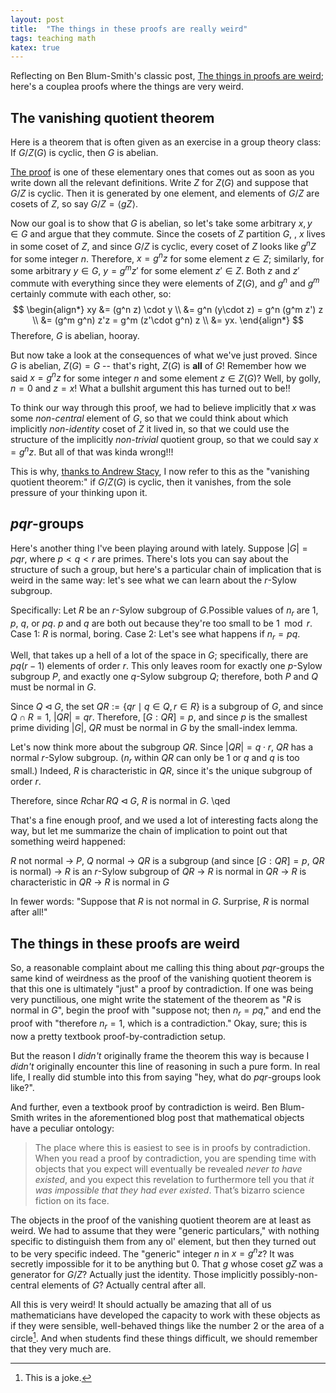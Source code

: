 ```yaml
---
layout: post
title:  "The things in these proofs are really weird"
tags: teaching math
katex: true
---
```


Reflecting on Ben Blum-Smith's classic post, [The things in proofs are weird](https://blogs.ams.org/matheducation/2020/05/20/the-things-in-proofs-are-weird-a-thought-on-student-difficulties/); here's a couplea proofs where the things are very weird.

## The vanishing quotient theorem

Here is a theorem that is often given as an exercise in a group theory class: If $G/Z(G)$ is cyclic, then $G$ is abelian.

[The proof](https://bsky.app/profile/sbagley.bsky.social/post/3ljnzmjnvgk27) is one of these elementary ones that comes out as soon as you write down all the relevant definitions. Write $Z$ for $Z(G)$ and suppose that $G/Z$ is cyclic. Then it is generated by one element, and elements of $G/Z$ are cosets of $Z$, so say $G/Z = \langle gZ \rangle$.

Now our goal is to show that $G$ is abelian, so let's take some arbitrary $x, y\in G$ and argue that they commute. Since the cosets of $Z$ partition $G$, , $x$ lives in some coset of $Z$, and since $G/Z$ is cyclic, every coset of $Z$ looks like $g^n Z$ for some integer $n$. Therefore, $x=g^n z$ for some element $z\in Z$; similarly, for some arbitrary $y\in G$, $y = g^m z'$ for some element $z' \in Z$. Both $z$ and $z'$ commute with everything since they were elements of $Z(G)$, and $g^n$ and $g^m$ certainly commute with each other, so:
$$
\begin{align*}
    xy &= (g^n z) \cdot y \\
       &= g^n (y\cdot z) = g^n (g^m z') z \\
       &= (g^m g^n) z'z = g^m (z'\cdot g^n) z \\
       &= yx. 
\end{align*}
$$
Therefore, $G$ is abelian, hooray.

But now take a look at the consequences of what we've just proved. Since $G$ is abelian, $Z(G) = G$ -- that's right, $Z(G)$ is **all** of $G$! Remember how we said $x = g^n z$ for some integer $n$ and some element $z\in Z(G)$? Well, by golly, $n = 0$ and $z=x$! What a bullshit argument this has turned out to be!!

To think our way through this proof, we had to believe implicitly that $x$ was some *non-central* element of $G$, so that we could think about which implicitly *non-identity* coset of $Z$ it lived in, so that we could use the structure of the implicitly *non-trivial* quotient group, so that we could say $x = g^n z$. But all of that was kinda wrong!!!

This is why, [thanks to Andrew Stacy](https://bsky.app/profile/mathforge.org/post/3lorf74l6qk2u), I now refer to this as the "vanishing quotient theorem:" if $G/Z(G)$ is cyclic, then it vanishes, from the sole pressure of your thinking upon it.

## $pqr$-groups

Here's another thing I've been playing around with lately. Suppose $|G| = pqr$, where $p<q<r$ are primes. There's lots you can say about the structure of such a group, but here's a particular chain of implication that is weird in the same way: let's see what we can learn about the $r$-Sylow subgroup.

Specifically: Let $R$ be an $r$-Sylow subgroup of $G$.Possible values of $n_r$ are $1$, $p$, $q$, or $pq$. $p$ and $q$ are both out because they're too small to be $1 \mod r$. Case 1: $R$ is normal, boring. Case 2: Let's see what happens if $n_r = pq$.

Well, that takes up a hell of a lot of the space in $G$; specifically, there are $pq(r-1)$ elements of order $r$. This only leaves room for exactly one $p$-Sylow subgroup $P$, and exactly one $q$-Sylow subgroup $Q$; therefore, both $P$ and $Q$ must be normal in $G$. 

Since $Q\triangleleft G$, the set $QR := \{qr \mid q\in Q, r\in R\}$ is a subgroup of $G$, and since $Q\cap R = 1$, $|QR| = qr$. Therefore, $[G:QR] = p$, and since $p$ is the smallest prime dividing $|G|$, $QR$ must be normal in $G$ by the small-index lemma.

Let's now think more about the subgroup $QR$. Since $|QR| = q\cdot r$, $QR$ has a normal $r$-Sylow subgroup. ($n_r$ within $QR$ can only be $1$ or $q$ and $q$ is too small.) Indeed, $R$ is characteristic in $QR$, since it's the unique subgroup of order $r$. 

Therefore, since $R \operatorname{char} RQ \triangleleft G$, $R$ is normal in $G$. \qed

That's a fine enough proof, and we used a lot of interesting facts along the way, but let me summarize the chain of implication to point out that something weird happened: 

$R$ not normal → $P$, $Q$ normal → $QR$ is a subgroup (and since $[G:QR] = p$, $QR$ is normal) → $R$ is an $r$-Sylow subgroup of $QR$ → $R$ is normal in $QR$ → $R$ is characteristic in $QR$ → $R$ is normal in $G$

In fewer words: "Suppose that $R$ is not normal in $G$. Surprise, $R$ is normal after all!"

## The things in these proofs are weird

So, a reasonable complaint about me calling this thing about $pqr$-groups the same kind of weirdness as the proof of the vanishing quotient theorem is that this one is ultimately "just" a proof by contradiction. If one was being very punctilious, one might write the statement of the theorem as "$R$ is normal in $G$", begin the proof with "suppose not; then $n_r = pq$," and end the proof with "therefore $n_r = 1$, which is a contradiction." Okay, sure; this is now a pretty textbook proof-by-contradiction setup.

But the reason I *didn't* originally frame the theorem this way is because I *didn't* originally encounter this line of reasoning in such a pure form. In real life, I really did stumble into this from saying "hey, what do $pqr$-groups look like?". 

And further, even a textbook proof by contradiction is weird. Ben Blum-Smith writes in the aforementioned blog post that mathematical objects have a peculiar ontology:

> The place where this is easiest to see is in proofs by contradiction. When you read a proof by contradiction, you are spending time with objects that you expect will eventually be revealed *never to have existed*, and you expect this revelation to furthermore tell you that *it was impossible that they had ever existed*. That’s bizarro science fiction on its face.

The objects in the proof of the vanishing quotient theorem are at least as weird. We had to assume that they were "generic particulars," with nothing specific to distinguish them from any ol' element, but then they turned out to be very specific indeed. The "generic" integer $n$ in $x=g^n z$? It was secretly impossible for it to be anything but 0. That $g$ whose coset $gZ$ was a generator for $G/Z$? Actually just the identity. Those implicitly possibly-non-central elements of $G$? Actually central after all.

All this is very weird! It should actually be amazing that all of us mathematicians have developed the capacity to work with these objects as if they were sensible, well-behaved things like the number 2 or the area of a circle[^1]. And when students find these things difficult, we should remember that they very much are.

[^1]: This is a joke.